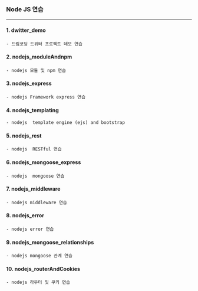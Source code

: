 ### Node JS 연습

---

#### 1. dwitter_demo

    - 드림코딩 드위터 프로젝트 데모 연습

#### 2. nodejs_moduleAndnpm

    - nodejs 모듈 및 npm 연습

#### 3. nodejs_express

    - nodejs Framework express 연습

#### 4. nodejs_templating

    - nodejs  template engine (ejs) and bootstrap

#### 5. nodejs_rest

    - nodejs  RESTful 연습

#### 6. nodejs_mongoose_express

    - nodejs  mongoose 연습

#### 7. nodejs_middleware

    - nodejs middleware 연습


#### 8. nodejs_error

    - nodejs error 연습

#### 9. nodejs_mongoose_relationships

    - nodejs mongoose 관계 연습

#### 10. nodejs_routerAndCookies

    - nodejs 라우터 및 쿠키 연습

